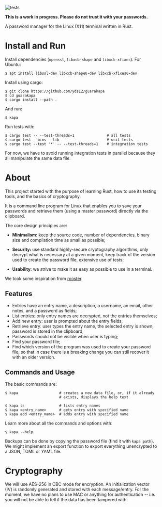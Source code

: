 ![tests](https://github.com/yds12/guarakapa/actions/workflows/build_and_test.yml/badge.svg)

**This is a work in progress. Please do not trust it with your passwords.**

A password manager for the Linux (X11) terminal written in Rust.

# Install and Run

Install dependencies (`openssl`, `libxcb-shape` and `libxcb-xfixes`).
For Ubuntu:

    $ apt install libssl-dev libxcb-shape0-dev libxcb-xfixes0-dev

Install using cargo:

    $ git clone https://github.com/yds12/guarakapa
    $ cd guarakapa
    $ cargo install --path .

And run:

    $ kapa

Run tests with:

    $ cargo test -- --test-threads=1               # all tests
    $ cargo test --bins --lib                      # unit tests
    $ cargo test --test '*' -- --test-threads=1    # integration tests

For now, we have to avoid running integration tests in parallel because they
all manipulate the same data file.

# About

This project started with the purpose of learning Rust, how to use its testing
tools, and the basics of cryptography.

It is a command line program for Linux that enables you to save your passwords
and retrieve them (using a master password) directly via the clipboard.

The core design principles are:

* **Minimalism:** keep the source code, number of dependencies, binary size and
compilation time as small as possible;

* **Security:** use standard highly-secure cryptography algorithms, only decrypt
what is necessary at a given moment, keep track of the version used to create
the password file, extensive use of tests;

* **Usability:** we strive to make it as easy as possible to use in a terminal.

We took some inspiration from
[rooster](https://github.com/conradkleinespel/rooster).

## Features

* Entries have an entry name, a description, a username, an email, other notes,
and a password as fields;
* List entries: only entry names are decrypted, not the entries themselves;
* Add new entry: user is prompted about the entry fields;
* Retrieve entry: user types the entry name, the selected entry is shown,
password is stored in the clipboard;
* Passwords should not be visible when user is typing;
* Find your password file;
* Find which version of the program was used to create your password file, so
that in case there is a breaking change you can still recover it with an older
version.

## Commands and Usage

The basic commands are:

    $ kapa                   # creates a new data file, or, if it already
                             # exists, displays the help text

    $ kapa ls                # lists entry names
    $ kapa <entry_name>      # gets entry with specified name
    $ kapa add <entry_name>  # adds entry with specified name

Learn more about all the commands and options with:

    $ kapa --help

Backups can be done by copying the password file (find it with `kapa path`).
We might implement an export function to export everything unencrypted to a
JSON, TOML or YAML file.

# Cryptography

We will use AES-256 in CBC mode for encryption. An initialization vector (IV) is
randomly generated and stored with each message/entry. For the moment, we have
no plans to use MAC or anything for authentication -- i.e. you will not be able
to tell if the data has been tampered with.


